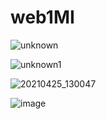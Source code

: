 # web1MI

![unknown](https://user-images.githubusercontent.com/24856398/115985419-1b8b3d00-a5ac-11eb-845e-159f35ffd5bd.png)

![unknown1](https://user-images.githubusercontent.com/24856398/115985443-2a71ef80-a5ac-11eb-8b0b-7e512e1b9aba.png)

![20210425_130047](https://user-images.githubusercontent.com/24856398/115991073-f5bf6180-a5c6-11eb-9ea3-028c5b3ee4b2.jpg)

![image](https://user-images.githubusercontent.com/24856398/116009326-31831700-a619-11eb-98d2-4943d755718e.png)

